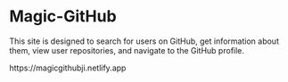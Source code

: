 # Magic-GitHub
<p>
This site is designed to search for users on GitHub, get information about them, view user repositories, and navigate to the GitHub profile.</p>
<a>https://magicgithubji.netlify.app</a>
